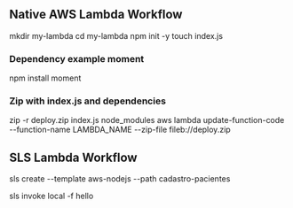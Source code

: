 ## Native AWS Lambda Workflow
mkdir my-lambda
cd my-lambda
npm init -y
touch index.js

### Dependency example moment
npm install moment

### Zip with index.js and dependencies
zip -r deploy.zip index.js node_modules
aws lambda update-function-code --function-name LAMBDA_NAME --zip-file fileb://deploy.zip

## SLS Lambda Workflow
sls create --template aws-nodejs --path cadastro-pacientes

sls invoke local -f hello